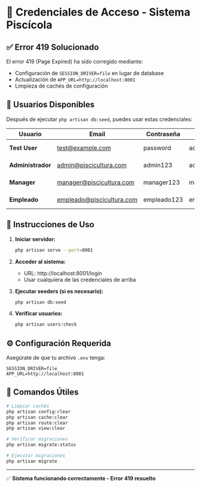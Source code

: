 # 🔐 Credenciales de Acceso - Sistema Piscícola

## ✅ Error 419 Solucionado

El error 419 (Page Expired) ha sido corregido mediante:
- Configuración de `SESSION_DRIVER=file` en lugar de database
- Actualización de `APP_URL=http://localhost:8001`
- Limpieza de cachés de configuración

## 👥 Usuarios Disponibles

Después de ejecutar `php artisan db:seed`, puedes usar estas credenciales:

| Usuario | Email | Contraseña | Rol | Permisos |
|---------|-------|------------|-----|----------|
| **Test User** | test@example.com | password | admin | Acceso completo |
| **Administrador** | admin@piscicultura.com | admin123 | admin | Acceso completo |
| **Manager** | manager@piscicultura.com | manager123 | manager | Gestión y reportes |
| **Empleado** | empleado@piscicultura.com | empleado123 | empleado | Operaciones básicas |

## 🚀 Instrucciones de Uso

1. **Iniciar servidor:**
   ```bash
   php artisan serve --port=8001
   ```

2. **Acceder al sistema:**
   - URL: http://localhost:8001/login
   - Usar cualquiera de las credenciales de arriba

3. **Ejecutar seeders (si es necesario):**
   ```bash
   php artisan db:seed
   ```

4. **Verificar usuarios:**
   ```bash
   php artisan users:check
   ```

## ⚙️ Configuración Requerida

Asegúrate de que tu archivo `.env` tenga:
```env
SESSION_DRIVER=file
APP_URL=http://localhost:8001
```

## 🔧 Comandos Útiles

```bash
# Limpiar cachés
php artisan config:clear
php artisan cache:clear
php artisan route:clear
php artisan view:clear

# Verificar migraciones
php artisan migrate:status

# Ejecutar migraciones
php artisan migrate
```

---
✅ **Sistema funcionando correctamente - Error 419 resuelto**
